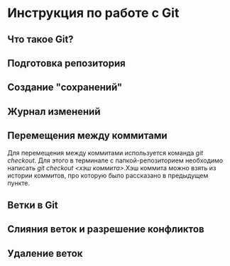 # Инструкция по работе с Git

## Что такое Git?

## Подготовка репозитория

## Создание "сохранений"

## Журнал изменений

## Перемещения между коммитами
Для перемещения между коммитами используется команда *git checkout*. Для этого в терминале с папкой-репозиторием необходимо написать *git checkout <хэш коммита>*.Хэш коммита можно взять из истории коммитов, про которую было рассказано в предыдущем пункте. 


## Ветки в Git

## Слияния веток и разрешение конфликтов

## Удаление веток